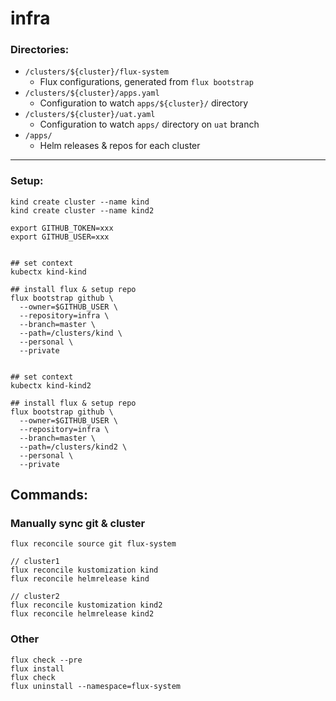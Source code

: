 # infra

### Directories:
- `/clusters/${cluster}/flux-system`
    - Flux configurations, generated from `flux bootstrap`
- `/clusters/${cluster}/apps.yaml`
    - Configuration to watch `apps/${cluster}/` directory
- `/clusters/${cluster}/uat.yaml`
    - Configuration to watch `apps/` directory on `uat` branch
- `/apps/`
    - Helm releases & repos for each cluster

---

### Setup:
```
kind create cluster --name kind
kind create cluster --name kind2

export GITHUB_TOKEN=xxx
export GITHUB_USER=xxx


## set context
kubectx kind-kind

## install flux & setup repo
flux bootstrap github \
  --owner=$GITHUB_USER \
  --repository=infra \
  --branch=master \
  --path=/clusters/kind \
  --personal \
  --private


## set context
kubectx kind-kind2

## install flux & setup repo
flux bootstrap github \
  --owner=$GITHUB_USER \
  --repository=infra \
  --branch=master \
  --path=/clusters/kind2 \
  --personal \
  --private
```

## Commands:

### Manually sync git & cluster
```
flux reconcile source git flux-system

// cluster1
flux reconcile kustomization kind
flux reconcile helmrelease kind

// cluster2
flux reconcile kustomization kind2
flux reconcile helmrelease kind2
```

### Other
```
flux check --pre
flux install
flux check
flux uninstall --namespace=flux-system
```
